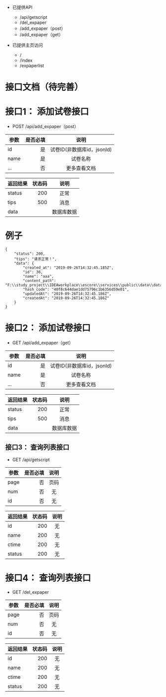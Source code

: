 + 已提供API
  - /api/getscript
  - /del_expaper
  - /add_expaper（post）
  - /add_expaper（get）

+ 已提供主页访问
  - /
  - /index
  - /expaperlist  


# 接口文档（待完善）
# 接口1： 添加试卷接口
+ POST    /api/add_expaper（post）



| 参数        | 是否必填    |  说明   |
| --------    | -----: | :----:  |
| id      | 是  |   试卷ID(非数据库id，jsonId)   |
| name        |   是  |    试卷名称   |
| ...        |    否  |   更多查看文档  |

| 返回结果        | 状态码    |  说明   |
| --------    | -----: | :----:  |
| status     | 200  |   正常    |
| tips        |   500  |   消息   |
| data        |      |   数据库数据  |

# 例子
```
{
	"status": 200,
	"tips": "请求正常！",
	"data": {
		"created_at": "2019-09-26T14:32:45.185Z",
		"id": 36,
		"name": "aaa",
		"content_path": "F:\\study_project\\IDEAworkplace\\escore\\services\\public\\data\\data1\\expaper6.json",
		"hash_code": "40f8c644dae1dd75796c1b6356d59e01",
		"updatedAt": "2019-09-26T14:32:45.186Z",
		"createdAt": "2019-09-26T14:32:45.186Z"
	}
}
```


# 接口2： 添加试卷接口
+ GET    /api/add_expaper（get）



| 参数        | 是否必填    |  说明   |
| --------    | -----: | :----:  |
| id      | 是  |   试卷ID(非数据库id，jsonId)   |
| name        |   是  |    试卷名称   |
| ...        |    否  |   更多查看文档  |

| 返回结果        | 状态码    |  说明   |
| --------    | -----: | :----:  |
| status     | 200  |   正常    |
| tips        |   500  |   消息   |
| data        |      |   数据库数据  |

## 接口3： 查询列表接口
+ GET    /api/getscript



| 参数        | 是否必填    |  说明   |
| --------    | -----: | :----:  |
| page      | 否  |   页码    |
| num        |   否  |    无   |
| id        |    否  |   无  |

| 返回结果        | 状态码    |  说明   |
| --------    | -----: | :----:  |
| id      | 200  |   无    |
| name        |   200  |   无   |
| ctime        |    200  |   无  |
| status        |    200  |   无  |

# 接口4： 查询列表接口
+ GET    /del_expaper



| 参数        | 是否必填    |  说明   |
| --------    | -----: | :----:  |
| page      | 否  |   页码    |
| num        |   否  |    无   |
| id        |    否  |   无  |

| 返回结果        | 状态码    |  说明   |
| --------    | -----: | :----:  |
| id      | 200  |   无    |
| name        |   200  |   无   |
| ctime        |    200  |   无  |
| status        |    200  |   无  |

